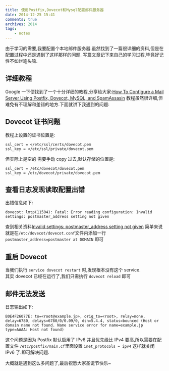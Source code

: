 ```yaml
---
title: 使用Postfix,Dovecot和Mysql配置邮件服务器
date: 2014-12-25 15:41
comments: true
archives: 2014
tags:
	- notes
---
```


由于学习的需要,我要配置个本地邮件服务器.虽然找到了一篇很详细的资料,但是在配置过程中还是遇到了这样那样的问题.
写篇文章记下来自己的学习过程,毕竟好记性不如烂笔头嘛.

## 详细教程

Google 一下便找到了一个十分详细的教程,分享给大家:[How To Configure a Mail Server Using Postfix, Dovecot, MySQL, and SpamAssasin](https://www.digitalocean.com/community/tutorials/how-to-configure-a-mail-server-using-postfix-dovecot-mysql-and-spamassasin)
教程虽然很详细,但难免有不理解和差错的地方.下面就讲下我遇到的问题:

## Dovecot 证书问题

教程上设置的证书位置是:

```
ssl_cert = </etc/ssl/certs/dovecot.pem
ssl_key = </etc/ssl/private/dovecot.pem
```

但实际上是空的 需要手动 copy 过去,默认存储的位置是:

```
ssl_cert = /etc/dovecot/dovecot.pem
ssl_key = /etc/dovecot/private/dovecot.pem
```

## 查看日志发现读取配置出错

出错信息如下:

```
dovecot: lmtp(11504): Fatal: Error reading configuration: Invalid settings: postmaster_address setting not given
```

查到相关资料[Invalid settings: postmaster_address setting not given](https://github.com/mail-in-a-box/mailinabox/issues/31)
简单来说就是在`/etc/dovecot/dovecot.conf`文件内添加一行 `postmaster_address=postmaster at DOMAIN` 即可

## 重启 Dovecot

当我们执行 `service dovecot restart` 时,发现根本没有这个 service.  
其实 dovecot 已经在运行了,我们只需执行 `dovecot reload` 即可

## 邮件无法发送

日志输出如下:

```
B0E4F26077E: to=<root@example.jp>, orig_to=<root>, relay=none, delay=6780, delays=6780/0/0.09/0, dsn=5.4.4, status=bounced (Host or domain name not found. Name service error for name=example.jp type=AAAA: Host not found)
```

这个问题是因为 Postfix 默认启用了 IPv6 并且优先级比 IPv4 要高,所以需要在配置文件 `/etc/postfix/main.cf`里面设置
`inet_protocols = ipv4` 这样就关闭 IPv6 了.即可解决问题.

大概就是遇到这么多问题了,最后祝愿大家圣诞节快乐~
